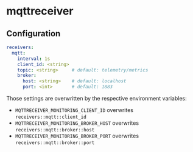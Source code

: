# mqttreceiver

## Configuration

```yaml
receivers:
  mqtt:
    interval: 1s
    client_id: <string> 
    topic: <string>     # default: telemetry/metrics
    broker:
      host: <string>    # default: localhost
      port: <int>       # default: 1883
```

Those settings are overwritten by the respective environment variables:

- `MQTTRECEIVER_MONITORING_CLIENT_ID` overwrites `receivers::mqtt::client_id`
- `MQTTRECEIVER_MONITORING_BROKER_HOST` overwrites `receivers::mqtt::broker::host`
- `MQTTRECEIVER_MONITORING_BROKER_PORT` overwrites `receivers::mqtt::broker::port`